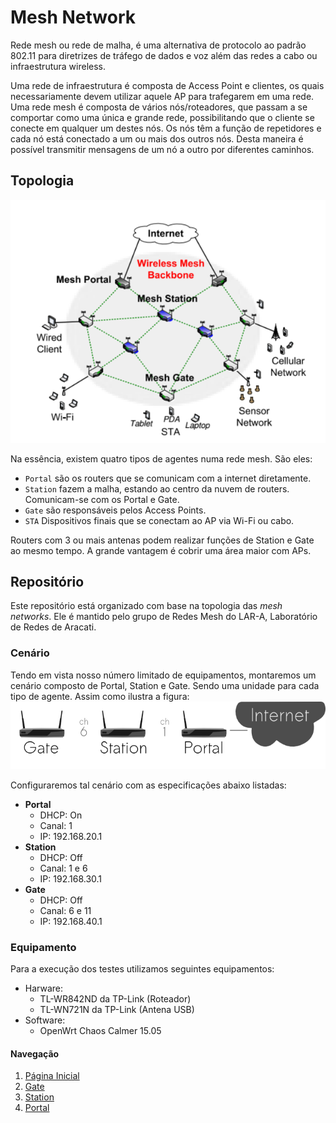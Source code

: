 # Mesh Network
Rede mesh ou rede de malha, é uma alternativa de protocolo ao padrão 802.11 para diretrizes de tráfego de dados e voz além das redes a cabo ou infraestrutura wireless.

Uma rede de infraestrutura é composta de Access Point e clientes, os quais necessariamente devem utilizar aquele AP para trafegarem em uma rede. Uma rede mesh é composta de vários nós/roteadores, que passam a se comportar como uma única e grande rede, possibilitando que o cliente se conecte em qualquer um destes nós. Os nós têm a função de repetidores e cada nó está conectado a um ou mais dos outros nós. Desta maneira é possível transmitir mensagens de um nó a outro por diferentes caminhos.

## Topologia
![Topologia Mesh](mesh.png)

Na essência, existem quatro tipos de agentes numa rede mesh. São eles:
* `Portal` são os routers que se comunicam com a internet diretamente.
* `Station` fazem a malha, estando ao centro da nuvem de routers. Comunicam-se com os Portal e Gate.
* `Gate` são responsáveis pelos Access Points.
* `STA` Dispositivos finais que se conectam ao AP via Wi-Fi ou cabo.

Routers com 3 ou mais antenas podem realizar funções de Station e Gate ao mesmo tempo. A grande vantagem é cobrir uma área maior com APs.

## Repositório
Este repositório está organizado com base na topologia das *mesh networks*. Ele é mantido pelo grupo de Redes Mesh do LAR-A, Laboratório de Redes de Aracati.

### Cenário
Tendo em vista nosso número limitado de equipamentos, montaremos um cenário composto de Portal, Station e Gate. Sendo uma unidade para cada tipo de agente. Assim como ilustra a figura:
![Cenário](cenario.png)

Configuraremos tal cenário com as especificações abaixo listadas:
* **Portal**
  * DHCP: On
  * Canal: 1
  * IP: 192.168.20.1
* **Station**
  * DHCP: Off
  * Canal: 1 e 6
  * IP: 192.168.30.1
* **Gate**
  * DHCP: Off
  * Canal: 6 e 11
  * IP: 192.168.40.1

### Equipamento
Para a execução dos testes utilizamos seguintes equipamentos:
* Harware:
  * TL-WR842ND da TP-Link (Roteador)
  * TL-WN721N da TP-Link (Antena USB)
* Software:
  * OpenWrt Chaos Calmer 15.05


#### Navegação
1. [Página Inicial](https://github.com/ivomarsan/mesh-network-openwrt)
2. [Gate](https://github.com/ivomarsan/mesh-network-openwrt/tree/master/gate)
3. [Station](https://github.com/ivomarsan/mesh-network-openwrt/tree/master/station)
4. [Portal](https://github.com/ivomarsan/mesh-network-openwrt/tree/master/portal)
